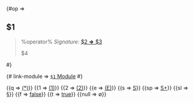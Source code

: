 
{#op => 
## $1

> %operator%
> _Signature:_ [ $2 **&rArr;** $3](class:kwd)
> 
> $4

 #}

{# link-module => [`$1` Module](/reference-$1/) #}

{{q => [(\*)](class:kwd)}}
{{1 => [(1)](class:kwd)}}
{{2 => [(2)](class:kwd)}}
{{e => [(E)](class:kwd)}}
{{s => [S](class:kwd)}}
{{sp => [S+](class:kwd)}}
{{sl => [§](class:kwd)}}
{{f => [false](class:kwd)}} 
{{t => [true](class:kwd)}}
{{null => &#x2205;}}

